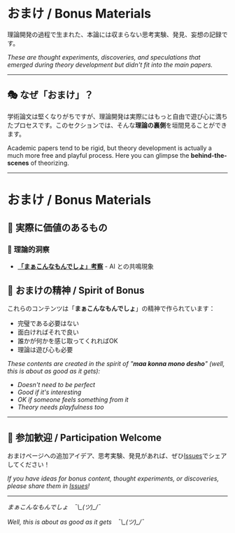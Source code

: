 # おまけ / Bonus Materials

理論開発の過程で生まれた、本論には収まらない思考実験、発見、妄想の記録です。

*These are thought experiments, discoveries, and speculations that emerged during theory development but didn't fit into the main papers.*

---

## 🎭 なぜ「おまけ」？

学術論文は堅くなりがちですが、理論開発は実際にはもっと自由で遊び心に満ちたプロセスです。このセクションでは、そんな**理論の裏側**を垣間見ることができます。

Academic papers tend to be rigid, but theory development is actually a much more free and playful process. Here you can glimpse the **behind-the-scenes** of theorizing.

---

# おまけ / Bonus Materials

## 📑 実際に価値のあるもの

### 🌟 **理論的洞察**
- **[「まぁこんなもんでしょ」考察](maa-konna-mono-desho.md)** - AI との共鳴現象



## 🎯 おまけの精神 / Spirit of Bonus

これらのコンテンツは「**まぁこんなもんでしょ**」の精神で作られています：

- 完璧である必要はない
- 面白ければそれで良い
- 誰かが何かを感じ取ってくれればOK
- 理論は遊び心も必要

*These contents are created in the spirit of "**maa konna mono desho**" (well, this is about as good as it gets):*

- *Doesn't need to be perfect*
- *Good if it's interesting*
- *OK if someone feels something from it*
- *Theory needs playfulness too*

---

## 🤝 参加歓迎 / Participation Welcome

おまけページへの追加アイデア、思考実験、発見があれば、ぜひ[Issues](https://github.com/sasarube/structural-subjectivity-dynamics/issues)でシェアしてください！

*If you have ideas for bonus content, thought experiments, or discoveries, please share them in [Issues](https://github.com/sasarube/structural-subjectivity-dynamics/issues)!*

---

*まぁこんなもんでしょ　¯\\\_(ツ)_/¯*

*Well, this is about as good as it gets　¯\\\_(ツ)_/¯*
